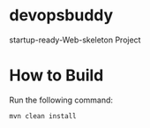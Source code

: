 # devopsbuddy
startup-ready-Web-skeleton Project

# How to Build
Run the following command:
```
mvn clean install
```
